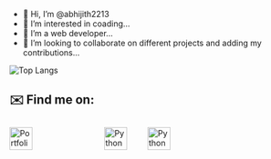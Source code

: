 - 👋 Hi, I’m @abhijith2213
- 👀 I’m interested in coading...
- 🌱 I’m a web developer...
- 💞️ I’m looking to collaborate on different projects and adding my contributions...

<!---
abhijith2213/abhijith2213 is a ✨ special ✨ repository because its `README.md` (this file) appears on your GitHub profile.
You can click the Preview link to take a look at your changes.
--->

![Top Langs](https://github-readme-stats.vercel.app/api/top-langs/?username=abhijith2213&theme=tokyonight)
 
## ✉️ Find me on:
<div style="display: flex; align-items: center; gap: 16px;">
 <a href="https://next-js-portfolio-black.vercel.app" target="_blank" rel="noopener noreferrer"> <img src="https://img.shields.io/badge/my_portfolio-000?style=for-the-badge&logo=ko-fi&logoColor=white" alt="Portfolio" height="40" style="vertical-align:top; margin-right:100px"></a>
 <a href="mailto:abhijith2213@gmail.com"> <img src="https://img.icons8.com/?size=100&id=Y2GfpkgYNp42&format=png&color=FFFFFF" alt="Python" height="40" style="vertical-align:top; margin:10px"></a>
   <a href="https://www.linkedin.com/in/abhijith-a-s"> <img src="https://img.shields.io/badge/linkedin-0A66C2?style=for-the-badge&logo=linkedin&logoColor=white" alt="Python" height="40" style="vertical-align:top; margin:10px"></a>
</div>

<br />
